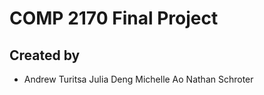 # COMP 2170 Final Project       

## Created by
- Andrew Turitsa
Julia Deng
Michelle Ao
Nathan Schroter
